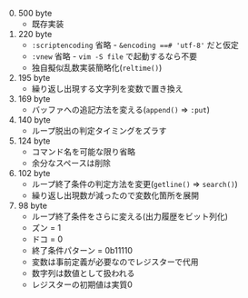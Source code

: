 0. 500 byte
    * 既存実装
1. 220 byte
    * `:scriptencoding` 省略 - `&encoding ==# 'utf-8'` だと仮定
    * `:vnew` 省略 - `vim -S file` で起動するなら不要
    * 独自擬似乱数実装簡略化(`reltime()`)
2. 195 byte
    * 繰り返し出現する文字列を変数で置き換え
3. 169 byte
    * バッファへの追記方法を変える(`append()` => `:put`)
4. 140 byte
    * ループ脱出の判定タイミングをズラす
5. 124 byte
    * コマンド名を可能な限り省略
    * 余分なスペースは削除
6. 102 byte
    * ループ終了条件の判定方法を変更(`getline()` => `search()`)
    * 繰り返し出現数が減ったので変数化箇所を展開
7. 98 byte
    * ループ終了条件をさらに変える(出力履歴をビット列化)
    * ズン = 1
    * ドコ = 0
    * 終了条件パターン = 0b11110
    * 変数は事前定義が必要なのでレジスターで代用
    * 数字列は数値として扱われる
    * レジスターの初期値は実質0
